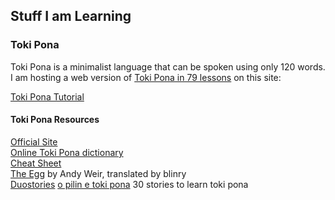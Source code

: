 ## Stuff I am Learning

### Toki Pona
Toki Pona is a minimalist language that can be spoken using only 120 words.  
I am hosting a web version of [Toki Pona in 79 lessons](https://aiki.pbworks.com/f/tp+in+76+lessons+English.pdf) on this site:

[Toki Pona Tutorial](TokiPona.md)

#### Toki Pona Resources
[Official Site](https://tokipona.org/)  
[Online Toki Pona dictionary](https://lipu-linku.github.io/)  
[Cheat Sheet](https://blinry.org/toki-pona-cheat-sheet/toki-pona-cheat-sheet.pdf)  
[The Egg](https://blinry.org/sike-mama/) by Andy Weir, translated by blinry  
[Duostories](https://www.duostories.org/tok-en)
[o pilin e toki pona](https://www.youtube.com/playlist?list=PLwYL9_SRAk8EXSZPSTm9lm2kD_Z1RzUgm) 30 stories to learn toki pona
